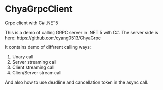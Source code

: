 # ChyaGrpcClient
Grpc client with C# .NET5

This is a demo of calling GRPC server in .NET 5 with C#.
The server side is here: https://github.com/cyang0513/ChyaGrpc

It contains demo of different calling ways:

1. Unary call
2. Server streaming call
3. Client streaming call
4. Clien/Server stream call

And also how to use deadline and cancellation token in the async call.
